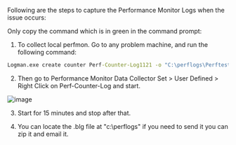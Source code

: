 Following are the steps to capture the Performance Monitor Logs when the issue occurs:
 
Only copy the command which is in green in the command prompt:
1.	To collect local perfmon. Go to any problem machine, and run the following command:
```cmd
Logman.exe create counter Perf-Counter-Log1121 -o "C:\perflogs\Perftest1.blg" -f bincirc -v mmddhhmm -max 250 -c "\LogicalDisk(*)\*" "\Memory\*" "\Network Interface(*)\*" "\Paging File(*)\*" "\PhysicalDisk(*)\*" "\Processor(*)\*" "\Process(*)\*" "\Redirector\*" "\Server\*" "\System\*" "\Thread\*"  -si 00:00:01
```
2. Then go to Performance Monitor Data Collector Set > User Defined > Right Click on Perf-Counter-Log and start.

![image](https://github.com/msandoval55/pub.repo/assets/116230991/35880963-6a30-4497-928e-167acc6ea6fb)

3. Start for 15 minutes and stop after that.

4. You can locate the .blg file at "c:\perflogs\" if you need to send it you can zip it and email it.
